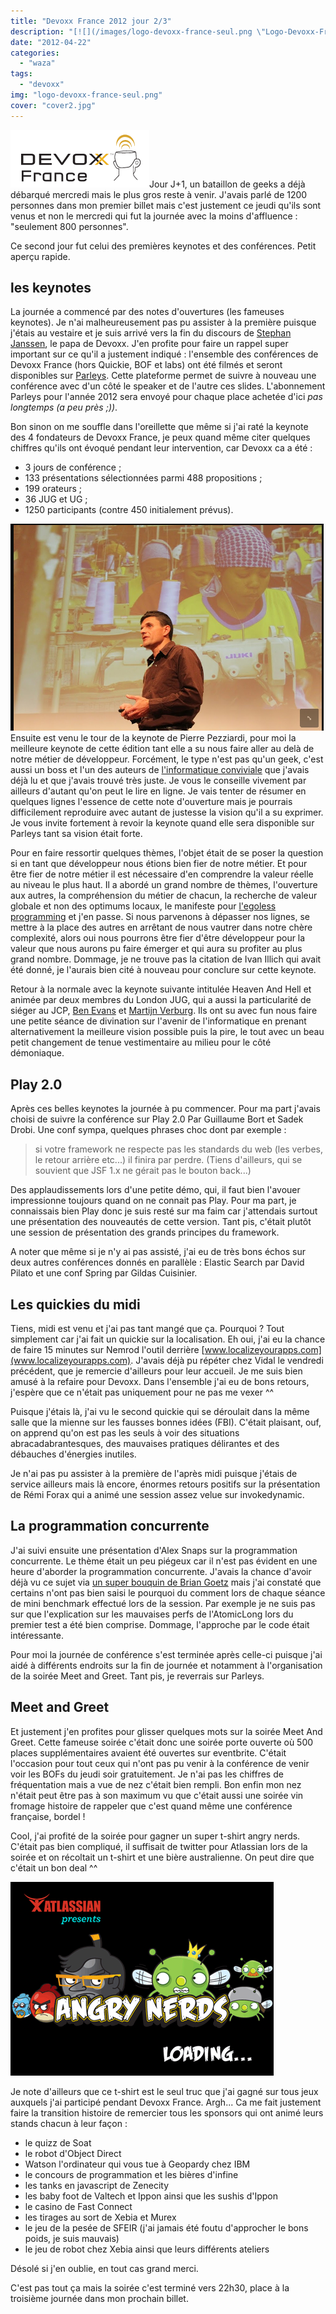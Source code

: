 ```yaml
---
title: "Devoxx France 2012 jour 2/3"
description: "[![](/images/logo-devoxx-france-seul.png \"Logo-Devoxx-France-seul\")](http://eventuallycoding.com/wp-content/uploads/2012/04/logo-devoxx-france-seul.pn..."
date: "2012-04-22"
categories: 
  - "waza"
tags: 
  - "devoxx"
img: "logo-devoxx-france-seul.png"
cover: "cover2.jpg"
---
```


[![](/images/logo-devoxx-france-seul.png "Logo-Devoxx-France-seul")](http://eventuallycoding.com/wp-content/uploads/2012/04/logo-devoxx-france-seul.png)Jour J+1, un bataillon de geeks a déjà débarqué mercredi mais le plus gros reste à venir. J'avais parlé de 1200 personnes dans mon premier billet mais c'est justement ce jeudi qu'ils sont venus et non le mercredi qui fut la journée avec la moins d'affluence : "seulement 800 personnes".

Ce second jour fut celui des premières keynotes et des conférences. Petit aperçu rapide.

## les keynotes

La journée a commencé par des notes d'ouvertures (les fameuses keynotes). Je n'ai malheureusement pas pu assister à la première puisque j'étais au vestaire et je suis arrivé vers la fin du discours de [Stephan Janssen](https://twitter.com/#!/stephan007), le papa de Devoxx. J'en profite pour faire un rappel super important sur ce qu'il a justement indiqué : l'ensemble des conférences de Devoxx France (hors Quickie, BOF et labs) ont été filmés et seront disponibles sur [Parleys](http://www.parleys.com/). Cette plateforme permet de suivre à nouveau une conférence avec d'un côté le speaker et de l'autre ces slides. L'abonnement Parleys pour l'année 2012 sera envoyé pour chaque place achetée d'ici _pas longtemps (a peu près ;))_.

Bon sinon on me souffle dans l'oreillette que même si j'ai raté la keynote des 4 fondateurs de Devoxx France, je peux quand même citer quelques chiffres qu'ils ont évoqué pendant leur intervention, car Devoxx ca a été :

- 3 jours de conférence ;
- 133 présentations sélectionnées parmi 488 propositions ;
- 199 orateurs ;
- 36 JUG et UG ;
- 1250 participants (contre 450 initialement prévus).

[![](/images/pezziardi.png "pezziardi")](http://eventuallycoding.com/wp-content/uploads/2012/04/pezziardi.png)Ensuite est venu le tour de la keynote de Pierre Pezziardi, pour moi la meilleure keynote de cette édition tant elle a su nous faire aller au delà de notre métier de développeur. Forcément, le type n'est pas qu'un geek, c'est aussi un boss et l'un des auteurs de [l'informatique conviviale](http://informatique-conviviale.eyrolles.com/) que j'avais déjà lu et que j'avais trouvé très juste. Je vous le conseille vivement par ailleurs d'autant qu'on peut le lire en ligne. Je vais tenter de résumer en quelques lignes l'essence de cette note d'ouverture mais je pourrais difficilement reproduire avec autant de justesse la vision qu'il a su exprimer. Je vous invite fortement à revoir la keynote quand elle sera disponible sur Parleys tant sa vision était forte.

Pour en faire ressortir quelques thèmes, l'objet était de se poser la question si en tant que développeur nous étions bien fier de notre métier. Et pour être fier de notre métier il est nécessaire d'en comprendre la valeur réelle au niveau le plus haut. Il a abordé un grand nombre de thèmes, l'ouverture aux autres, la compréhension du métier de chacun, la recherche de valeur globale et non des optimums locaux, le manifeste pour [l'egoless programming](http://www.codinghorror.com/blog/2006/05/the-ten-commandments-of-egoless-programming.html) et j'en passe. Si nous parvenons à dépasser nos lignes, se mettre à la place des autres en arrêtant de nous vautrer dans notre chère complexité, alors oui nous pourrons être fier d'être développeur pour la valeur que nous aurons pu faire émerger et qui aura su profiter au plus grand nombre. Dommage, je ne trouve pas la citation de Ivan Illich qui avait été donné, je l'aurais bien cité à nouveau pour conclure sur cette keynote.

Retour à la normale avec la keynote suivante intitulée Heaven And Hell et animée par deux membres du London JUG, qui a aussi la particularité de siéger au JCP, [Ben Evans](http://www.devoxx.com/display/FR12/Ben+Evans "Ben Evans") et [Martijn Verburg](http://www.devoxx.com/display/FR12/Martijn+Verburg "Martijn Verburg"). Ils ont su avec fun nous faire une petite séance de divination sur l'avenir de l'informatique en prenant alternativement la meilleure vision possible puis la pire, le tout avec un beau petit changement de tenue vestimentaire au milieu pour le côté démoniaque.

## Play 2.0

Après ces belles keynotes la journée à pu commencer. Pour ma part j'avais choisi de suivre la conférence sur Play 2.0 Par Guillaume Bort et Sadek Drobi. Une conf sympa, quelques phrases choc dont par exemple :

> si votre framework ne respecte pas les standards du web (les verbes, le retour arrière etc...) il finira par perdre. (Tiens d'ailleurs, qui se souvient que JSF 1.x ne gérait pas le bouton back...)

Des applaudissements lors d'une petite démo, qui, il faut bien l'avouer impressionne toujours quand on ne connait pas Play. Pour ma part, je connaissais bien Play donc je suis resté sur ma faim car j'attendais surtout une présentation des nouveautés de cette version. Tant pis, c'était plutôt une session de présentation des grands principes du framework.

A noter que même si je n'y ai pas assisté, j'ai eu de très bons échos sur deux autres conférences donnés en parallèle : Elastic Search par David Pilato et une conf Spring par Gildas Cuisinier.

## Les quickies du midi

Tiens, midi est venu et j'ai pas tant mangé que ça. Pourquoi ? Tout simplement car j'ai fait un quickie sur la localisation. Eh oui, j'ai eu la chance de faire 15 minutes sur Nemrod l'outil derrière [www.localizeyourapps.com](www.localizeyourapps.com). J'avais déjà pu répéter chez Vidal le vendredi précédent, que je remercie d'ailleurs pour leur accueil. Je me suis bien amusé à la refaire pour Devoxx. Dans l'ensemble j'ai eu de bons retours, j'espère que ce n'était pas uniquement pour ne pas me vexer ^^

Puisque j'étais là, j'ai vu le second quickie qui se déroulait dans la même salle que la mienne sur les fausses bonnes idées (FBI). C'était plaisant, ouf, on apprend qu'on est pas les seuls à voir des situations abracadabrantesques, des mauvaises pratiques délirantes et des débauches d'énergies inutiles.

Je n'ai pas pu assister à la première de l'après midi puisque j'étais de service ailleurs mais là encore, énormes retours positifs sur la présentation de Rémi Forax qui a animé une session assez velue sur invokedynamic.

## La programmation concurrente

J'ai suivi ensuite une présentation d'Alex Snaps sur la programmation concurrente. Le thème était un peu piégeux car il n'est pas évident en une heure d'aborder la programmation concurrente. J'avais la chance d'avoir déjà vu ce sujet via [un super bouquin de Brian Goetz](http://hakanai.free.fr/index.php/jai-lu-pour-vous-programmation-concurrente-en-java/) mais j'ai constaté que certains n'ont pas bien saisi le pourquoi du comment lors de chaque séance de mini benchmark effectué lors de la session. Par exemple je ne suis pas sur que l'explication sur les mauvaises perfs de l'AtomicLong lors du premier test a été bien comprise. Dommage, l'approche par le code était intéressante.

Pour moi la journée de conférence s'est terminée après celle-ci puisque j'ai aidé à différents endroits sur la fin de journée et notamment à l'organisation de la soirée Meet and Greet. Tant pis, je reverrais sur Parleys.

## Meet and Greet

Et justement j'en profites pour glisser quelques mots sur la soirée Meet And Greet. Cette fameuse soirée c'était donc une soirée porte ouverte où 500 places supplémentaires avaient été ouvertes sur eventbrite. C'était l'occasion pour tout ceux qui n'ont pas pu venir à la conférence de venir voir les BOFs du jeudi soir gratuitement. Je n'ai pas les chiffres de fréquentation mais a vue de nez c'était bien rempli. Bon enfin mon nez n'était peut être pas à son maximum vu que c'était aussi une soirée vin fromage histoire de rappeler que c'est quand même une conférence française, bordel !

Cool, j'ai profité de la soirée pour gagner un super t-shirt angry nerds. C'était pas bien compliqué, il suffisait de twitter pour Atlassian lors de la soirée et on récoltait un t-shirt et une bière australienne. On peut dire que c'était un bon deal ^^

[![](/images/angrynerds_splashscreen2.png "AngryNerds_SplashScreen2")](http://eventuallycoding.com/wp-content/uploads/2012/04/angrynerds_splashscreen2.png)

Je note d'ailleurs que ce t-shirt est le seul truc que j'ai gagné sur tous jeux auxquels j'ai participé pendant Devoxx France. Argh... Ca me fait justement faire la transition histoire de remercier tous les sponsors qui ont animé leurs stands chacun à leur façon :

- le quizz de Soat
- le robot d'Object Direct
- Watson l'ordinateur qui vous tue à Geopardy chez IBM
- le concours de programmation et les bières d'infine
- les tanks en javascript de Zenecity
- les baby foot de Valtech et Ippon ainsi que les sushis d'Ippon
- le casino de Fast Connect
- les tirages au sort de Xebia et Murex
- le jeu de la pesée de SFEIR (j'ai jamais été foutu d'approcher le bons poids, je suis mauvais)
- le jeu de robot chez Xebia ainsi que leurs différents ateliers

Désolé si j'en oublie, en tout cas grand merci.

C'est pas tout ça mais la soirée c'est terminé vers 22h30, place à la troisième journée dans mon prochain billet.
